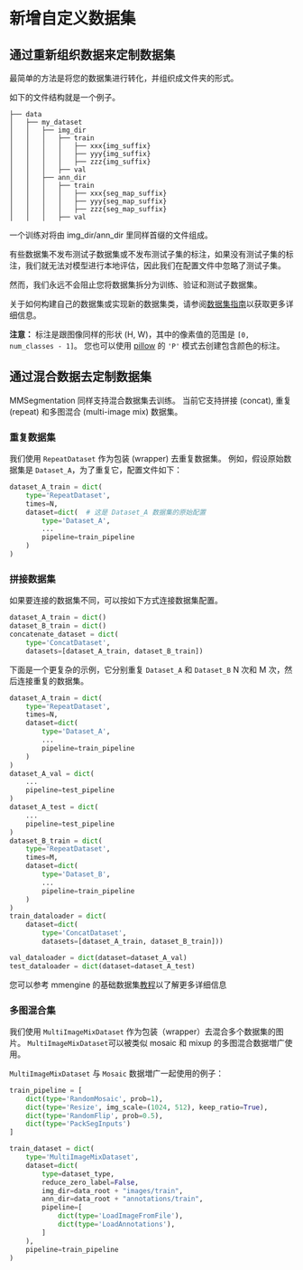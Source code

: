# 新增自定义数据集

## 通过重新组织数据来定制数据集

最简单的方法是将您的数据集进行转化，并组织成文件夹的形式。

如下的文件结构就是一个例子。

```none
├── data
│   ├── my_dataset
│   │   ├── img_dir
│   │   │   ├── train
│   │   │   │   ├── xxx{img_suffix}
│   │   │   │   ├── yyy{img_suffix}
│   │   │   │   ├── zzz{img_suffix}
│   │   │   ├── val
│   │   ├── ann_dir
│   │   │   ├── train
│   │   │   │   ├── xxx{seg_map_suffix}
│   │   │   │   ├── yyy{seg_map_suffix}
│   │   │   │   ├── zzz{seg_map_suffix}
│   │   │   ├── val

```

一个训练对将由 img_dir/ann_dir 里同样首缀的文件组成。

有些数据集不发布测试子数据集或不发布测试子集的标注，如果没有测试子集的标注，我们就无法对模型进行本地评估，因此我们在配置文件中忽略了测试子集。

然而，我们永远不会阻止您将数据集拆分为训练、验证和测试子数据集。

关于如何构建自己的数据集或实现新的数据集类，请参阅[数据集指南](./datasets.md)以获取更多详细信息。

**注意：** 标注是跟图像同样的形状 (H, W)，其中的像素值的范围是 `[0, num_classes - 1]`。
您也可以使用 [pillow](https://pillow.readthedocs.io/en/stable/handbook/concepts.html#palette) 的 `'P'` 模式去创建包含颜色的标注。

## 通过混合数据去定制数据集

MMSegmentation 同样支持混合数据集去训练。
当前它支持拼接 (concat), 重复 (repeat) 和多图混合 (multi-image mix) 数据集。

### 重复数据集

我们使用 `RepeatDataset` 作为包装 (wrapper) 去重复数据集。
例如，假设原始数据集是 `Dataset_A`，为了重复它，配置文件如下：

```python
dataset_A_train = dict(
    type='RepeatDataset',
    times=N,
    dataset=dict(  # 这是 Dataset_A 数据集的原始配置
        type='Dataset_A',
        ...
        pipeline=train_pipeline
    )
)
```

### 拼接数据集

如果要连接的数据集不同，可以按如下方式连接数据集配置。

```python
dataset_A_train = dict()
dataset_B_train = dict()
concatenate_dataset = dict(
    type='ConcatDataset',
    datasets=[dataset_A_train, dataset_B_train])
```

下面是一个更复杂的示例，它分别重复 `Dataset_A` 和 `Dataset_B` N 次和 M 次，然后连接重复的数据集。

```python
dataset_A_train = dict(
    type='RepeatDataset',
    times=N,
    dataset=dict(
        type='Dataset_A',
        ...
        pipeline=train_pipeline
    )
)
dataset_A_val = dict(
    ...
    pipeline=test_pipeline
)
dataset_A_test = dict(
    ...
    pipeline=test_pipeline
)
dataset_B_train = dict(
    type='RepeatDataset',
    times=M,
    dataset=dict(
        type='Dataset_B',
        ...
        pipeline=train_pipeline
    )
)
train_dataloader = dict(
    dataset=dict(
        type='ConcatDataset',
        datasets=[dataset_A_train, dataset_B_train]))

val_dataloader = dict(dataset=dataset_A_val)
test_dataloader = dict(dataset=dataset_A_test)

```

您可以参考 mmengine 的基础数据集[教程](https://mmengine.readthedocs.io/zh_CN/latest/advanced_tutorials/basedataset.html)以了解更多详细信息

### 多图混合集

我们使用 `MultiImageMixDataset` 作为包装（wrapper）去混合多个数据集的图片。
`MultiImageMixDataset`可以被类似 mosaic 和 mixup 的多图混合数据増广使用。

`MultiImageMixDataset` 与 `Mosaic` 数据増广一起使用的例子：

```python
train_pipeline = [
    dict(type='RandomMosaic', prob=1),
    dict(type='Resize', img_scale=(1024, 512), keep_ratio=True),
    dict(type='RandomFlip', prob=0.5),
    dict(type='PackSegInputs')
]

train_dataset = dict(
    type='MultiImageMixDataset',
    dataset=dict(
        type=dataset_type,
        reduce_zero_label=False,
        img_dir=data_root + "images/train",
        ann_dir=data_root + "annotations/train",
        pipeline=[
            dict(type='LoadImageFromFile'),
            dict(type='LoadAnnotations'),
        ]
    ),
    pipeline=train_pipeline
)

```
